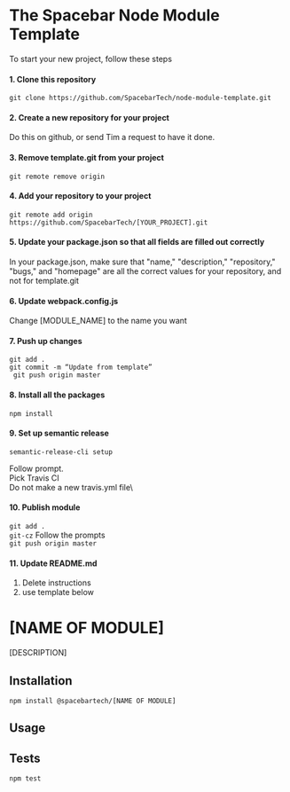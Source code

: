 # The Spacebar Node Module Template

To start your new project, follow these steps

#### 1. Clone this repository

``` git clone https://github.com/SpacebarTech/node-module-template.git ```

#### 2. Create a new repository for your project

Do this on github, or send Tim a request to have it done.

#### 3. Remove template.git from your project

``` git remote remove origin ```

#### 4. Add your repository to your project

``` git remote add origin https://github.com/SpacebarTech/[YOUR_PROJECT].git ```

#### 5. Update your package.json so that all fields are filled out correctly

In your package.json, make sure that "name," "description," "repository," "bugs," and "homepage" are all the correct values for your repository, and not for template.git


#### 6. Update webpack.config.js

Change [MODULE_NAME] to the name you want

#### 7. Push up changes
``` git add . ```\
``` git commit -m “Update from template” ```\
``` git push origin master```


#### 8. Install all the packages

``` npm install ```

#### 9. Set up semantic release

``` semantic-release-cli setup ```

Follow prompt.\
Pick Travis CI\
Do not make a new travis.yml file\

#### 10. Publish module
``` git add . ```\
``` git-cz ``` Follow the prompts\
``` git push origin master ```

#### 11. Update README.md
  1. Delete instructions
  2. use template below

[NAME OF MODULE]
========

[DESCRIPTION]

## Installation

  `npm install @spacebartech/[NAME OF MODULE]`

## Usage

## Tests

`npm test`
